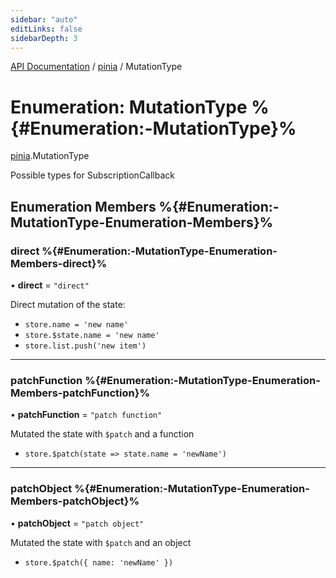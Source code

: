 ```yaml
---
sidebar: "auto"
editLinks: false
sidebarDepth: 3
---
```


[API Documentation](../index.md) / [pinia](../modules/pinia.md) / MutationType

# Enumeration: MutationType %{#Enumeration:-MutationType}%

[pinia](../modules/pinia.md).MutationType

Possible types for SubscriptionCallback

## Enumeration Members %{#Enumeration:-MutationType-Enumeration-Members}%

### direct %{#Enumeration:-MutationType-Enumeration-Members-direct}%

• **direct** = ``"direct"``

Direct mutation of the state:

- `store.name = 'new name'`
- `store.$state.name = 'new name'`
- `store.list.push('new item')`

___

### patchFunction %{#Enumeration:-MutationType-Enumeration-Members-patchFunction}%

• **patchFunction** = ``"patch function"``

Mutated the state with `$patch` and a function

- `store.$patch(state => state.name = 'newName')`

___

### patchObject %{#Enumeration:-MutationType-Enumeration-Members-patchObject}%

• **patchObject** = ``"patch object"``

Mutated the state with `$patch` and an object

- `store.$patch({ name: 'newName' })`
